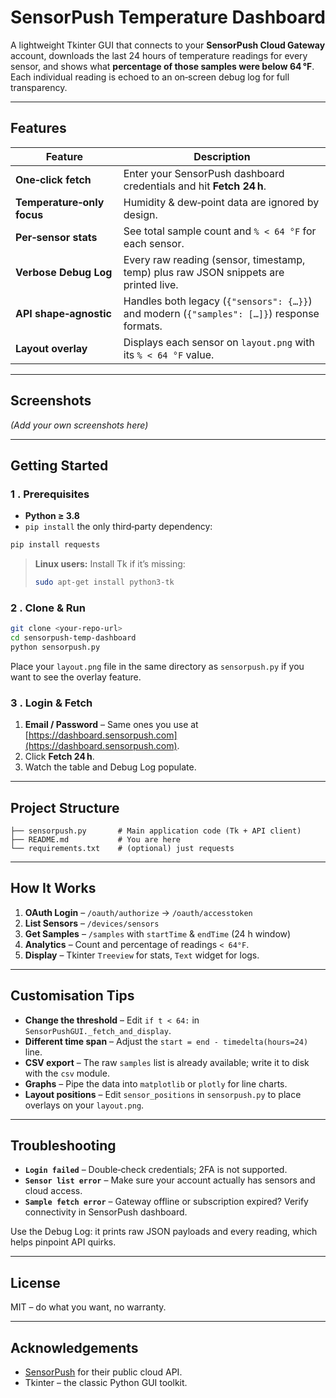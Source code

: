 # SensorPush Temperature Dashboard

A lightweight Tkinter GUI that connects to your **SensorPush Cloud Gateway** account, downloads the last 24 hours of temperature readings for every sensor, and shows what **percentage of those samples were below 64 °F**. Each individual reading is echoed to an on‑screen debug log for full transparency.

---

## Features

| Feature                    | Description                                                                                |
| -------------------------- | ------------------------------------------------------------------------------------------ |
| **One‑click fetch**        | Enter your SensorPush dashboard credentials and hit **Fetch 24 h**.                        |
| **Temperature‑only focus** | Humidity & dew‑point data are ignored by design.                                           |
| **Per‑sensor stats**       | See total sample count and `% < 64 °F` for each sensor.                                    |
| **Verbose Debug Log**      | Every raw reading (sensor, timestamp, temp) plus raw JSON snippets are printed live.       |
| **API shape‑agnostic**     | Handles both legacy (`{"sensors": {…}}`) and modern (`{"samples": […]}`) response formats. |
| **Layout overlay**         | Displays each sensor on `layout.png` with its `% < 64 °F` value. |

---

## Screenshots

*(Add your own screenshots here)*

---

## Getting Started

### 1 . Prerequisites

* **Python ≥ 3.8**
* `pip install` the only third‑party dependency:

```bash
pip install requests
```

> **Linux users:** Install Tk if it’s missing:
>
> ```bash
> sudo apt-get install python3-tk
> ```

### 2 . Clone & Run

```bash
git clone <your‑repo‑url>
cd sensorpush‑temp‑dashboard
python sensorpush.py
```

Place your `layout.png` file in the same directory as `sensorpush.py` if you want to see the overlay feature.

### 3 . Login & Fetch

1. **Email / Password** – Same ones you use at [https://dashboard.sensorpush.com](https://dashboard.sensorpush.com).
2. Click **Fetch 24 h**.
3. Watch the table and Debug Log populate.

---

## Project Structure

```
├── sensorpush.py       # Main application code (Tk + API client)
├── README.md           # You are here
└── requirements.txt    # (optional) just requests
```

---

## How It Works

1. **OAuth Login** – `/oauth/authorize` → `/oauth/accesstoken`
2. **List Sensors** – `/devices/sensors`
3. **Get Samples** – `/samples` with `startTime` & `endTime` (24 h window)
4. **Analytics** – Count and percentage of readings `< 64°F`.
5. **Display** – Tkinter `Treeview` for stats, `Text` widget for logs.

---

## Customisation Tips

* **Change the threshold** – Edit `if t < 64:` in `SensorPushGUI._fetch_and_display`.
* **Different time span** – Adjust the `start = end - timedelta(hours=24)` line.
* **CSV export** – The raw `samples` list is already available; write it to disk with the `csv` module.
* **Graphs** – Pipe the data into `matplotlib` or `plotly` for line charts.
* **Layout positions** – Edit `sensor_positions` in `sensorpush.py` to place overlays on your `layout.png`.

---

## Troubleshooting

* **`Login failed`** – Double‑check credentials; 2FA is not supported.
* **`Sensor list error`** – Make sure your account actually has sensors and cloud access.
* **`Sample fetch error`** – Gateway offline or subscription expired? Verify connectivity in SensorPush dashboard.

Use the Debug Log: it prints raw JSON payloads and every reading, which helps pinpoint API quirks.

---

## License

MIT – do what you want, no warranty.

---

## Acknowledgements

* [SensorPush](https://www.sensorpush.com/) for their public cloud API.
* Tkinter – the classic Python GUI toolkit.
